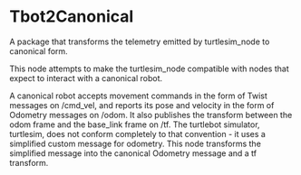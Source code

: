 # Tbot2Canonical
A package that transforms the telemetry emitted by turtlesim_node to canonical form.

This node attempts to make the turtlesim_node compatible with nodes that
expect to interact with a canonical robot.

A canonical robot accepts movement commands in the form of Twist messages
on /cmd_vel, and reports its pose and velocity in the form of
Odometry messages on /odom. It also publishes the transform between the
odom frame and the base_link frame on /tf. The turtlebot simulator, turtlesim,
does not conform completely to that convention - it uses a simplified custom
message for odometry. This node transforms the simplified message into
the canonical Odometry message and a tf transform.

